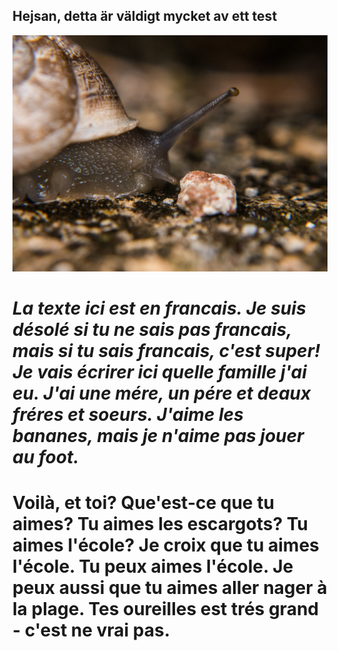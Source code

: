 ## Hejsan, detta är väldigt mycket av ett test
![voilà un escargot](image.png)
# *La texte ici est en francais. Je suis désolé si tu ne sais pas francais, mais si tu sais francais, c'est super! Je vais écrirer ici quelle famille j'ai eu. J'ai une mére, un pére et deaux fréres et soeurs. J'aime les bananes, mais je n'aime pas jouer au foot.*

# Voilà, et toi? Que'est-ce que tu aimes? Tu aimes les escargots? Tu aimes l'école? Je croix que tu aimes l'école. Tu peux aimes l'école. Je peux aussi que tu aimes aller nager à la plage. Tes oureilles est trés grand - c'est ne vrai pas.
